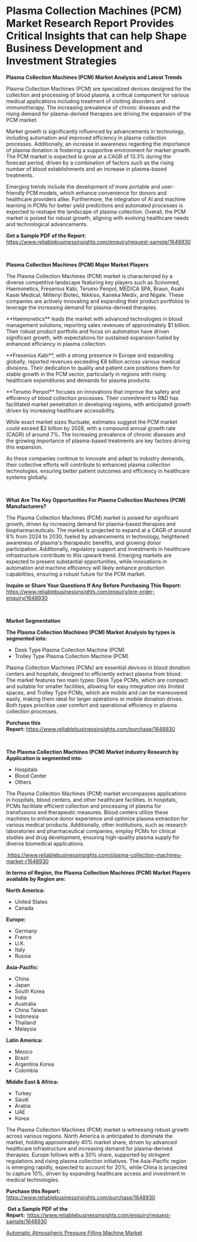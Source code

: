 <p><h1>Plasma Collection Machines (PCM) Market Research Report Provides Critical Insights that can help Shape Business Development and Investment Strategies</h1></p><p><strong>Plasma Collection Machines (PCM) Market Analysis and Latest Trends</strong></p>
<p><p>Plasma Collection Machines (PCM) are specialized devices designed for the collection and processing of blood plasma, a critical component for various medical applications including treatment of clotting disorders and immunotherapy. The increasing prevalence of chronic diseases and the rising demand for plasma-derived therapies are driving the expansion of the PCM market.</p><p>Market growth is significantly influenced by advancements in technology, including automation and improved efficiency in plasma collection processes. Additionally, an increase in awareness regarding the importance of plasma donation is fostering a supportive environment for market growth. The PCM market is expected to grow at a CAGR of 13.3% during the forecast period, driven by a combination of factors such as the rising number of blood establishments and an increase in plasma-based treatments.</p><p>Emerging trends include the development of more portable and user-friendly PCM models, which enhance convenience for donors and healthcare providers alike. Furthermore, the integration of AI and machine learning in PCMs for better yield predictions and automated processes is expected to reshape the landscape of plasma collection. Overall, the PCM market is poised for robust growth, aligning with evolving healthcare needs and technological advancements.</p></p>
<p><strong>Get a Sample PDF of the Report:&nbsp;</strong> <a href="https://www.reliablebusinessinsights.com/enquiry/request-sample/1648930?utm_campaign=2276&utm_medium=2&utm_source=Github&utm_content=ia&utm_term=26032025&utm_id=plasma-collection-machines-pcm">https://www.reliablebusinessinsights.com/enquiry/request-sample/1648930</a></p>
<p>&nbsp;</p>
<p><strong>Plasma Collection Machines (PCM) Major Market Players</strong></p>
<p><p>The Plasma Collection Machines (PCM) market is characterized by a diverse competitive landscape featuring key players such as Scinomed, Haemonetics, Fresenius Kabi, Terumo Penpol, MEDICA SPA, Braun, Asahi Kasei Medical, Miltenyi Biotec, Nikkiso, Kaneka Medix, and Nigale. These companies are actively innovating and expanding their product portfolios to leverage the increasing demand for plasma-derived therapies.</p><p>**Haemonetics** leads the market with advanced technologies in blood management solutions, reporting sales revenues of approximately $1 billion. Their robust product portfolio and focus on automation have driven significant growth, with expectations for sustained expansion fueled by enhanced efficiency in plasma collection.</p><p>**Fresenius Kabi**, with a strong presence in Europe and expanding globally, reported revenues exceeding €8 billion across various medical divisions. Their dedication to quality and patient care positions them for stable growth in the PCM sector, particularly in regions with rising healthcare expenditures and demands for plasma products.</p><p>**Terumo Penpol** focuses on innovations that improve the safety and efficiency of blood collection processes. Their commitment to R&D has facilitated market penetration in developing regions, with anticipated growth driven by increasing healthcare accessibility.</p><p>While exact market sizes fluctuate, estimates suggest the PCM market could exceed $2 billion by 2028, with a compound annual growth rate (CAGR) of around 7%. The increasing prevalence of chronic diseases and the growing importance of plasma-based treatments are key factors driving this expansion.</p><p>As these companies continue to innovate and adapt to industry demands, their collective efforts will contribute to enhanced plasma collection technologies, ensuring better patient outcomes and efficiency in healthcare systems globally.</p></p>
<p>&nbsp;</p>
<p><strong>What Are The Key Opportunities For Plasma Collection Machines (PCM) Manufacturers?</strong></p>
<p><p>The Plasma Collection Machines (PCM) market is poised for significant growth, driven by increasing demand for plasma-based therapies and biopharmaceuticals. The market is projected to expand at a CAGR of around 8% from 2024 to 2030, fueled by advancements in technology, heightened awareness of plasma's therapeutic benefits, and growing donor participation. Additionally, regulatory support and investments in healthcare infrastructure contribute to this upward trend. Emerging markets are expected to present substantial opportunities, while innovations in automation and machine efficiency will likely enhance production capabilities, ensuring a robust future for the PCM market.</p></p>
<p><strong>Inquire or Share Your Questions If Any Before Purchasing This Report:</strong> <a href="https://www.reliablebusinessinsights.com/enquiry/pre-order-enquiry/1648930?utm_campaign=2276&utm_medium=2&utm_source=Github&utm_content=ia&utm_term=26032025&utm_id=plasma-collection-machines-pcm">https://www.reliablebusinessinsights.com/enquiry/pre-order-enquiry/1648930</a></p>
<p>&nbsp;</p>
<p><strong>Market Segmentation</strong></p>
<p><strong>The Plasma Collection Machines (PCM) Market Analysis by types is segmented into:</strong></p>
<p><ul><li>Desk Type Plasma Collection Machine (PCM)</li><li>Trolley Type Plasma Collection Machine (PCM)</li></ul></p>
<p><p>Plasma Collection Machines (PCMs) are essential devices in blood donation centers and hospitals, designed to efficiently extract plasma from blood. The market features two main types: Desk Type PCMs, which are compact and suitable for smaller facilities, allowing for easy integration into limited spaces, and Trolley Type PCMs, which are mobile and can be maneuvered easily, making them ideal for larger operations or mobile donation drives. Both types prioritize user comfort and operational efficiency in plasma collection processes.</p></p>
<p><strong>Purchase this Report:&nbsp;</strong><a href="https://www.reliablebusinessinsights.com/purchase/1648930?utm_campaign=2276&utm_medium=2&utm_source=Github&utm_content=ia&utm_term=26032025&utm_id=plasma-collection-machines-pcm">https://www.reliablebusinessinsights.com/purchase/1648930</a></p>
<p>&nbsp;</p>
<p><strong>The Plasma Collection Machines (PCM) Market Industry Research by Application is segmented into:</strong></p>
<p><ul><li>Hospitals</li><li>Blood Center</li><li>Others</li></ul></p>
<p><p>The Plasma Collection Machines (PCM) market encompasses applications in hospitals, blood centers, and other healthcare facilities. In hospitals, PCMs facilitate efficient collection and processing of plasma for transfusions and therapeutic measures. Blood centers utilize these machines to enhance donor experience and optimize plasma extraction for various medical products. Additionally, other institutions, such as research laboratories and pharmaceutical companies, employ PCMs for clinical studies and drug development, ensuring high-quality plasma supply for diverse biomedical applications.</p></p>
<p><a href="https://www.reliablebusinessinsights.com/plasma-collection-machines-market-r1648930?utm_campaign=2276&utm_medium=2&utm_source=Github&utm_content=ia&utm_term=26032025&utm_id=plasma-collection-machines-pcm">&nbsp;https://www.reliablebusinessinsights.com/plasma-collection-machines-market-r1648930</a></p>
<p><strong>In terms of Region, the Plasma Collection Machines (PCM) Market Players available by Region are:</strong></p>
<p>
    <p> <strong> North America: </strong>
        <ul>
            <li>United States</li>
            <li>Canada</li>
        </ul>
        </p> 
    <p> <strong> Europe: </strong>
        <ul>
            <li>Germany</li>
            <li>France</li>
            <li>U.K.</li>
            <li>Italy</li>
            <li>Russia</li>
        </ul>
        </p> 
    <p> <strong> Asia-Pacific: </strong>
        <ul>
            <li>China</li>
            <li>Japan</li>
            <li>South Korea</li>
            <li>India</li>
            <li>Australia</li>
            <li>China Taiwan</li>
            <li>Indonesia</li>
            <li>Thailand</li>
            <li>Malaysia</li>
        </ul>
        </p> 
    <p> <strong> Latin America: </strong>
        <ul>
            <li>Mexico</li>
            <li>Brazil</li>
            <li>Argentina Korea</li>
            <li>Colombia</li>
        </ul>
        </p> 
    <p> <strong> Middle East & Africa: </strong>
        <ul>
            <li>Turkey</li>
            <li>Saudi</li>
            <li>Arabia</li>
            <li>UAE</li>
            <li>Korea</li>
        </ul>
    </p>
    </p>
<p><p>The Plasma Collection Machines (PCM) market is witnessing robust growth across various regions. North America is anticipated to dominate the market, holding approximately 40% market share, driven by advanced healthcare infrastructure and increasing demand for plasma-derived therapies. Europe follows with a 30% share, supported by stringent regulations and rising plasma collection initiatives. The Asia-Pacific region is emerging rapidly, expected to account for 20%, while China is projected to capture 10%, driven by expanding healthcare access and investment in medical technologies.</p></p>
<p><strong>Purchase this Report: </strong><a href="https://www.reliablebusinessinsights.com/purchase/1648930?utm_campaign=2276&utm_medium=2&utm_source=Github&utm_content=ia&utm_term=26032025&utm_id=plasma-collection-machines-pcm">https://www.reliablebusinessinsights.com/purchase/1648930</a></p>
<p>&nbsp;<strong>Get a Sample PDF of the Report:&nbsp;&nbsp;</strong><a href="https://www.reliablebusinessinsights.com/enquiry/request-sample/1648930?utm_campaign=2276&utm_medium=2&utm_source=Github&utm_content=ia&utm_term=26032025&utm_id=plasma-collection-machines-pcm">https://www.reliablebusinessinsights.com/enquiry/request-sample/1648930</a></p>
<p><strong></strong></p>
<p><p><a href="https://github.com/dmitriyvo6rog/Market-Research-Report-List-1/blob/main/automatic-atmospheric-pressure-filling-machine-market.md?utm_campaign=2276&utm_medium=2&utm_source=Github&utm_content=ia&utm_term=26032025&utm_id=plasma-collection-machines-pcm">Automatic Atmospheric Pressure Filling Machine Market</a></p></p>